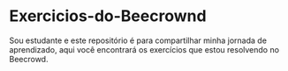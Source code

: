 # Exercicios-do-Beecrownd
Sou estudante e este repositório é para compartilhar minha jornada de aprendizado, aqui você encontrará os exercícios que estou resolvendo no Beecrowd.
